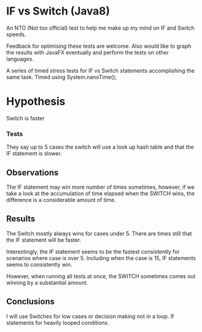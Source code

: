 # IF vs Switch (Java8)
An NTO (Not too official) test to help me make up my mind on IF and Switch speeds.

Feedback for optimising these tests are welcome. Also would like to graph the results with JavaFX eventually and perform the tests on other languages.

A series of timed stress tests for IF vs Switch statements accomplishing the same task.
Timed using System.nanoTime();

# Hypothesis
Switch is faster

### Tests
They say up to 5 cases the switch will use a look up hash table and that the IF statement is slower.

## Observations
The IF statement may win more number of times sometimes, however, if we take a look at the accumulation of time elapsed
when the SWITCH wins, the difference is a considerable amount of time.

## Results
The Switch mostly always wins for cases under 5. There are times still that the IF statement will be faster.

Interestingly, the IF statement seems to be the fastest consistently for scenarios where case is over 5.
Including when the case is 15, IF statements seems to consistently win.

However, when running all tests at once, the SWITCH sometimes comes out winning by a substantial amount.

## Conclusions
I will use Switches for low cases or decision making not in a loop.
If statements for heavily looped conditions.

